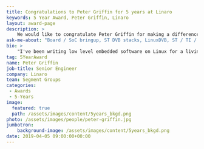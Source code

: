 ```yaml
---
title: Congratulations to Peter Griffin for 5 years at Linaro
keywords: 5 Year Award, Peter Griffin, Linaro
layout: award-page
description: >
    We would like to congratulate Peter Griffin for making a difference in open source at Linaro for 5 years.
ask-me-about: "Board / SoC bringup, ST DVB stacks, LinuxDVB, ST / TI / Renesas chipsets"
bio: >
    "I've been writing low level embedded software on Linux for a living since 2007 and before that as a hobbyist. Professionally first at an embedded Linux consultancy where I worked extensively doing SoC and board bringups, either for the silicon vendor or OEM custom hardware. In particular I worked a lot with Renesas SH2A/SH4 chipsets and TI (Davinci / OMAP), and an architecture port to CR16C+. Since 2010 I've been working at ST on their range of STB chipsets, in particular their new DVB stack SDK2, where my main contributions were SMP ARM enablement of multimedia drivers , AVSync within Dolby specs, PlayReady DRM, LinuxDVB HW demux, demodulator and tuners and power management across the stack to overcome thermal issues. I also got involved with customer support, occasionally on site."
tag: 5YearAward
name: Peter Griffin
job-title: Senior Engineer
company: Linaro
team: Segment Groups
categories:
 - Awards
 - 5-Years
image:
  featured: true
  path: /assets/images/content/5years_bkgd.png
photo: /assets/images/people/peter-griffin.jpg
jumbotron:
    background-image: /assets/images/content/5years_bkgd.png
date: 2019-04-05 09:00:00+00:00
---
```

